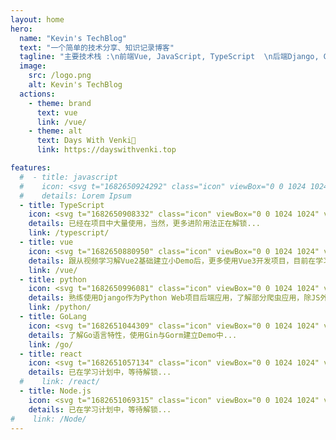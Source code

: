 ```yaml
---
layout: home
hero:
  name: "Kevin's TechBlog"
  text: "一个简单的技术分享、知识记录博客"
  tagline: "主要技术栈 :\n前端Vue, JavaScript, TypeScript  \n后端Django, Go	"
  image:
    src: /logo.png
    alt: Kevin's TechBlog
  actions:
    - theme: brand
      text: vue
      link: /vue/
    - theme: alt
      text: Days With Venki💖
      link: https://dayswithvenki.top

features:
  #  - title: javascript
  #    icon: <svg t="1682650924292" class="icon" viewBox="0 0 1024 1024" version="1.1" xmlns="http://www.w3.org/2000/svg" p-id="5542" width="32" height="32"><path d="M128 128h768v768H128V128m201.813333 641.706667c17.066667 36.266667 50.773333 66.133333 108.373334 66.133333 64 0 107.946667-34.133333 107.946666-108.8v-246.613333h-72.533333V725.333333c0 36.693333-14.933333 46.08-38.4 46.08-24.746667 0-34.986667-17.066667-46.506667-37.12l-58.88 35.413334m255.146667-7.68c21.333333 41.813333 64.426667 73.813333 131.84 73.813333 68.266667 0 119.466667-35.413333 119.466667-100.693333 0-60.16-34.56-87.04-96-113.493334l-17.92-7.68c-31.146667-13.226667-44.373333-22.186667-44.373334-43.52 0-17.493333 13.226667-31.146667 34.56-31.146666 20.48 0 34.133333 8.96 46.506667 31.146666l55.893333-37.12c-23.466667-40.96-56.746667-56.746667-102.4-56.746666-64.426667 0-105.813333 40.96-105.813333 95.146666 0 58.88 34.56 86.613333 86.613333 108.8l17.92 7.68c33.28 14.506667 52.906667 23.466667 52.906667 48.213334 0 20.48-19.2 35.413333-49.066667 35.413333-35.413333 0-55.893333-18.346667-71.253333-43.946667l-58.88 34.133334z" fill="#FFCA28" p-id="5543"></path></svg>
  #    details: Lorem Ipsum
  - title: TypeScript
    icon: <svg t="1682650908332" class="icon" viewBox="0 0 1024 1024" version="1.1" xmlns="http://www.w3.org/2000/svg" p-id="5137" width="32" height="32"><path d="M94.208 94.208v835.584h835.584V94.208H94.208z m634.92096 405.85216v0.012288c8.011776 0.024576 17.119232 0.436224 23.967744 1.179648 27.891712 3.016704 49.6128 15.050752 68.091904 37.715968 9.201664 11.290624 12.34944 16.2304 11.679744 18.343936-0.432128 1.363968-6.746112 5.885952-26.820608 19.21024-19.720192 13.092864-26.07104 17.014784-27.5456 17.014784-1.497088 0-4.614144-3.207168-9.105408-9.365504-8.6528-11.855872-17.485824-17.266688-31.13984-19.070976-14.68416-1.9456-27.856896 2.68288-34.308096 12.058624-5.515264 8.011776-6.3488 20.901888-1.96608 30.26944 5.07904 10.848256 14.270464 16.846848 49.494016 32.290816 40.624128 17.813504 61.210624 30.005248 76.204032 45.13792 16.146432 16.293888 24.326144 35.106816 26.83904 61.718528 1.226752 12.972032-0.272384 28.34432-3.98336 40.843264-9.10336 30.640128-33.66912 53.075968-69.67296 63.635456-9.95328 2.9184-19.214336 4.661248-28.37504 5.332992-13.985792 1.030144-34.002944 0.462848-46.051328-1.29024-30.482432-4.442112-64.892928-22.17984-82.051072-42.2912-8.423424-9.873408-19.177472-26.12224-19.177472-28.9792 0-1.380352 0.684032-2.164736 3.391488-3.885056 8.032256-5.103616 54.054912-31.412224 54.94784-31.412224 0.540672 0 2.945024 2.832384 5.341184 6.295552 5.429248 7.839744 18.78016 21.313536 25.567232 25.808896 5.543936 3.672064 12.634112 6.619136 21.051392 8.747008 4.820992 1.202176 7.3728 1.417216 17.891328 1.417216 10.747904-0.004096 12.951552-0.18432 17.760256-1.476608 12.71808-3.422208 22.644736-10.50624 26.851328-19.156992 1.8432-3.7376 1.880064-4.204544 1.880064-13.27104v-9.40032l-2.260992-4.48512c-5.474304-10.866688-17.270784-18.323456-54.56896-34.47808-17.13152-7.421952-38.11328-17.885184-46.30528-23.0912-18.696192-11.880448-31.653888-25.462784-40.157184-42.088448-8.45824-16.533504-9.71776-22.687744-9.73824-47.548416-0.02048-19.462144-0.053248-19.222528 3.975168-31.643648 3.65568-11.272192 11.139072-23.863296 19.400704-32.64512 16.4864-17.524736 40.577024-28.788736 66.367488-31.029248 3.29728-0.313344 7.716864-0.434176 12.52352-0.41984z m-221.92128 3.844096h0.008192c49.670144 0.024576 78.143488 0.196608 78.600192 0.483328 0.86016 0.53248 0.968704 4.855808 0.968704 32.444416v31.827968l-49.563648 0.180224-49.563648 0.180224v140.724224c0 77.400064-0.157696 141.185024-0.372736 141.748224-0.350208 0.948224-4.163584 1.019904-36.41344 1.019904h-36.018176l-0.372736-1.45408c-0.239616-0.79872-0.415744-64.587776-0.41984-141.750272l-0.012288-140.296192-49.5616-0.176128-49.565696-0.180224v-31.451136c0-24.94464 0.172032-31.625216 0.837632-32.288768 0.681984-0.702464 25.976832-0.882688 134.967296-0.991232 21.01248-0.02048 39.92576-0.03072 56.48384-0.02048z" fill="#0288D1" p-id="5138"></path></svg>
    details: 已经在项目中大量使用，当然，更多进阶用法正在解锁...
    link: /typescript/
  - title: vue
    icon: <svg t="1682650880950" class="icon" viewBox="0 0 1024 1024" version="1.1" xmlns="http://www.w3.org/2000/svg" p-id="4776" width="32" height="32"><path d="M76.416 164.309333L512 916.096 947.584 167.936v-3.626667H778.24L514.56 617.258667 251.989333 164.352z" fill="#41B883" p-id="4777"></path><path d="M252.032 164.309333l262.485333 452.992L778.24 164.309333h-158.848L515.584 342.613333 412.16 164.266667z" fill="#35495E" p-id="4778"></path></svg>
    details: 跟从视频学习解Vue2基础建立小Demo后，更多使用Vue3开发项目，目前在学习Vue核心源码...
    link: /vue/
  - title: python
    icon: <svg t="1682650996081" class="icon" viewBox="0 0 1024 1024" version="1.1" xmlns="http://www.w3.org/2000/svg" p-id="5829" width="32" height="32"><path d="M420.693333 85.333333C353.28 85.333333 298.666667 139.946667 298.666667 207.36v71.68h183.04c16.64 0 30.293333 24.32 30.293333 40.96H207.36C139.946667 320 85.333333 374.613333 85.333333 442.026667v161.322666c0 67.413333 54.613333 122.026667 122.026667 122.026667h50.346667v-114.346667c0-67.413333 54.186667-122.026667 121.6-122.026666h224c67.413333 0 122.026667-54.229333 122.026666-121.642667V207.36C725.333333 139.946667 670.72 85.333333 603.306667 85.333333z m-30.72 68.693334c17.066667 0 30.72 5.12 30.72 30.293333s-13.653333 38.016-30.72 38.016c-16.64 0-30.293333-12.8-30.293333-37.973333s13.653333-30.336 30.293333-30.336z" fill="#3C78AA" p-id="5830"></path><path d="M766.250667 298.666667v114.346666a121.6 121.6 0 0 1-121.6 121.984H420.693333A121.6 121.6 0 0 0 298.666667 656.597333v160a122.026667 122.026667 0 0 0 122.026666 122.026667h182.613334A122.026667 122.026667 0 0 0 725.333333 816.64v-71.68h-183.082666c-16.64 0-30.250667-24.32-30.250667-40.96h304.64A122.026667 122.026667 0 0 0 938.666667 581.973333v-161.28a122.026667 122.026667 0 0 0-122.026667-122.026666zM354.986667 491.221333l-0.170667 0.170667c0.512-0.085333 1.066667-0.042667 1.621333-0.170667z m279.04 310.442667c16.64 0 30.293333 12.8 30.293333 37.973333a30.293333 30.293333 0 0 1-30.293333 30.293334c-17.066667 0-30.72-5.12-30.72-30.293334s13.653333-37.973333 30.72-37.973333z" fill="#FDD835" p-id="5831"></path></svg>
    details: 熟练使用Django作为Python Web项目后端应用，了解部分爬虫应用，除JS外使用的最多的语言...
    link: /python/
  - title: GoLang
    icon: <svg t="1682651044309" class="icon" viewBox="0 0 1024 1024" version="1.1" xmlns="http://www.w3.org/2000/svg" p-id="6185" width="32" height="32"><path d="M77.59872 472.388267c-1.993387 0-2.491733-0.996693-1.49504-2.491734l10.461867-13.448533c0.996693-1.49504 3.488427-2.491733 5.4784-2.491733h177.851733c1.989973 0 2.491733 1.49504 1.491627 2.99008l-8.465067 12.9536c-1.000107 1.491627-3.488427 2.986667-4.983467 2.986666zM2.372267 518.222507c-1.989973 0-2.491733-0.996693-1.491627-2.491734l10.461867-13.448533c0.99328-1.498453 3.485013-2.491733 5.4784-2.491733h227.167573c1.993387 0 2.99008 1.491627 2.491733 2.986666l-3.986773 11.956907c-0.498347 1.993387-2.491733 2.99008-4.481707 2.99008zM122.9312 564.053333c-1.989973 0-2.491733-1.49504-1.49504-2.99008l6.976853-12.45184c0.996693-1.49504 2.99008-2.99008 4.983467-2.99008h99.6352c1.989973 0 2.986667 1.49504 2.986667 3.488427l-0.996694 11.953493c0 1.993387-1.993387 3.488427-3.488426 3.488427zM640.037547 463.42144c-31.382187 7.970133-52.804267 13.950293-83.694934 21.920427-7.468373 1.993387-7.96672 2.491733-14.445226-4.983467-7.471787-8.465067-12.950187-13.94688-23.415467-18.930347-31.382187-15.44192-61.771093-10.9568-90.166613 7.4752-33.877333 21.917013-51.31264 54.299307-50.814294 94.651734 0.498347 39.85408 27.897173 72.73472 67.252907 78.21312 33.877333 4.48512 62.272853-7.471787 84.691627-32.877227 4.481707-5.481813 8.465067-11.45856 13.448533-18.432h-96.146773c-10.461867 0-12.9536-6.478507-9.465174-14.946987 6.475093-15.44192 18.432-41.34912 25.40544-54.30272 1.49504-2.986667 4.983467-7.970133 12.455254-7.970133h181.336746c-0.996693 13.448533-0.996693 26.903893-2.99008 40.352427-5.4784 35.87072-18.930347 68.747947-40.850773 97.641813-35.867307 47.32928-82.694827 76.721493-141.981013 84.691627-48.820907 6.475093-94.153387-2.99008-134.007467-32.88064-36.864-27.897173-57.787733-64.761173-63.269547-110.592-6.475093-54.306133 9.465173-103.123627 42.345814-145.967787 35.36896-46.329173 82.199893-75.721387 139.48928-86.186667 46.830933-8.465067 91.665067-2.986667 132.017493 24.41216 26.402133 17.435307 45.33248 41.34912 57.787733 70.2464 2.99008 4.481707 0.996693 6.970027-4.983466 8.465067z" fill="#00ACC1" p-id="6186"></path><path d="M804.932267 738.914987c-45.329067-0.996693-86.678187-13.950293-121.5488-43.840854-29.395627-25.40544-47.827627-57.787733-53.807787-96.146773-8.966827-56.296107 6.478507-106.113707 40.352427-150.449493 36.369067-47.824213 80.206507-72.73472 139.48928-83.196587 50.814293-8.966827 98.64192-3.986773 141.981013 25.408853 39.355733 26.897067 63.767893 63.266133 70.2464 111.090347 8.465067 67.25632-10.963627 122.053973-57.2928 168.881493-32.88064 33.3824-73.233067 54.30272-119.56224 63.767894-13.448533 2.491733-26.90048 2.99008-39.85408 4.48512z m118.56896-201.263787c-0.498347-6.478507-0.498347-11.45856-1.49504-16.442027-8.966827-49.319253-54.299307-77.216427-101.628587-66.2528-46.329173 10.458453-76.219733 39.850667-87.176533 86.678187-8.97024 38.8608 9.960107 78.216533 45.827413 94.1568 27.40224 11.956907 54.801067 10.461867 81.2032-2.99008 39.355733-20.425387 60.777813-52.30592 63.269547-95.15008z" fill="#00ACC1" p-id="6187"></path></svg>
    details: 了解Go语言特性，使用Gin与Gorm建立Demo中...
    link: /go/
  - title: react
    icon: <svg t="1682651057134" class="icon" viewBox="0 0 1024 1024" version="1.1" xmlns="http://www.w3.org/2000/svg" p-id="6470" width="32" height="32"><path d="M512 431.36c43.946667 0 79.786667 35.84 79.786667 80.64 0 42.666667-35.84 78.933333-79.786667 78.933333S432.213333 554.666667 432.213333 512c0-44.8 35.84-80.64 79.786667-80.64M314.453333 853.333333c26.88 16.213333 85.76-8.533333 153.6-72.533333-22.186667-25.173333-43.946667-52.48-64.426666-81.066667a968.533333 968.533333 0 0 1-102.4-15.36c-21.76 91.306667-13.653333 154.026667 13.226666 168.96m30.293334-244.906666l-12.373334-21.76c-4.693333 12.373333-9.386667 24.746667-12.373333 36.693333 11.52 2.56 24.32 4.693333 37.546667 6.826667l-12.8-21.76m279.04-32.426667l34.56-64-34.56-64c-12.8-22.613333-26.453333-42.666667-38.826667-62.72C561.92 384 537.6 384 512 384s-49.92 0-72.96 1.28c-12.373333 20.053333-26.026667 40.106667-38.826667 62.72L365.653333 512l34.56 64c12.8 22.613333 26.453333 42.666667 38.826667 62.72 23.04 1.28 47.36 1.28 72.96 1.28s49.92 0 72.96-1.28c12.373333-20.053333 26.026667-40.106667 38.826667-62.72M512 289.28c-8.106667 9.386667-16.64 19.2-25.173333 30.72h50.346666c-8.533333-11.52-17.066667-21.333333-25.173333-30.72m0 445.44c8.106667-9.386667 16.64-19.2 25.173333-30.72h-50.346666c8.533333 11.52 17.066667 21.333333 25.173333 30.72M709.12 170.666667c-26.453333-16.213333-85.333333 8.533333-153.173333 72.533333 22.186667 25.173333 43.946667 52.48 64.426666 81.066667 34.986667 3.413333 69.546667 8.533333 102.4 15.36 21.76-91.306667 13.653333-154.026667-13.653333-168.96m-29.866667 244.906666l12.373334 21.76c4.693333-12.373333 9.386667-24.746667 12.373333-36.693333-11.52-2.56-24.32-4.693333-37.546667-6.826667l12.8 21.76m61.866667-300.8c62.72 35.84 69.546667 130.133333 43.093333 240.213334 108.373333 32 186.453333 84.906667 186.453334 157.013333s-78.08 125.013333-186.453334 157.013333c26.453333 110.08 19.626667 204.373333-43.093333 240.213334-62.293333 35.84-147.2-5.12-229.12-83.2-81.92 78.08-166.826667 119.04-229.546667 83.2-62.293333-35.84-69.12-130.133333-42.666666-240.213334-108.373333-32-186.453333-84.906667-186.453334-157.013333s78.08-125.013333 186.453334-157.013333c-26.453333-110.08-19.626667-204.373333 42.666666-240.213334 62.72-35.84 147.626667 5.12 229.546667 83.2 81.92-78.08 166.826667-119.04 229.12-83.2M728.746667 512c14.506667 32 27.306667 64 37.973333 96.426667 89.6-26.88 139.946667-65.28 139.946667-96.426667s-50.346667-69.546667-139.946667-96.426667c-10.666667 32.426667-23.466667 64.426667-37.973333 96.426667M295.253333 512c-14.506667-32-27.306667-64-37.973333-96.426667-89.6 26.88-139.946667 65.28-139.946667 96.426667s50.346667 69.546667 139.946667 96.426667c10.666667-32.426667 23.466667-64.426667 37.973333-96.426667m384 96.426667l-12.8 21.76c13.226667-2.133333 26.026667-4.266667 37.546667-6.826667-2.986667-11.946667-7.68-24.32-12.373333-36.693333l-12.373334 21.76m-123.306666 172.373333c67.84 64 126.72 88.746667 153.173333 72.533333 27.306667-14.933333 35.413333-77.653333 13.653333-168.96-32.853333 6.826667-67.413333 11.946667-102.4 15.36-20.48 28.586667-42.24 55.893333-64.426666 81.066667M344.746667 415.573333l12.8-21.76c-13.226667 2.133333-26.026667 4.266667-37.546667 6.826667 2.986667 11.946667 7.68 24.32 12.373333 36.693333l12.373334-21.76m123.306666-172.373333C400.213333 179.2 341.333333 154.453333 314.453333 170.666667c-26.88 14.933333-34.986667 77.653333-13.226666 168.96a968.533333 968.533333 0 0 1 102.4-15.36c20.48-28.586667 42.24-55.893333 64.426666-81.066667z" fill="#00BCD4" p-id="6471"></path></svg>
    details: 已在学习计划中，等待解锁...
  #    link: /react/
  - title: Node.js
    icon: <svg t="1682651069315" class="icon" viewBox="0 0 1024 1024" version="1.1" xmlns="http://www.w3.org/2000/svg" p-id="6639" width="32" height="32"><path d="M512 78.933333c-11.52 0-23.466667 2.986667-33.28 8.533334l-317.44 183.466666c-20.48 11.946667-33.28 34.133333-33.28 58.026667v366.08c0 23.893333 12.8 46.08 33.28 58.026667l83.2 47.786666c40.533333 19.626667 54.186667 20.053333 72.96 20.053334 59.733333 0 94.293333-36.266667 94.293333-99.413334V360.106667c0-5.12-4.266667-9.386667-9.386666-9.386667H362.666667c-5.546667 0-9.813333 4.266667-9.813334 9.386667v361.386666c0 28.16-29.013333 55.893333-75.52 32.426667L189.866667 704a11.093333 11.093333 0 0 1-4.693334-8.96V328.96c0-3.84 1.706667-7.253333 4.693334-8.96l317.44-183.04c2.56-1.706667 6.826667-1.706667 9.386666 0l317.44 183.04c2.986667 1.706667 4.693333 5.12 4.693334 8.96v366.08c0 3.413333-1.706667 6.826667-4.693334 8.96l-317.44 183.04c-2.56 1.706667-6.826667 1.706667-9.813333 0L426.666667 838.4c-3.413333-1.28-6.826667-1.706667-8.96-0.426667-22.613333 12.8-26.88 15.36-47.786667 21.76-5.12 1.706667-13.226667 4.693333 2.986667 13.653334l105.813333 62.72c10.24 5.973333 21.333333 8.96 33.28 8.96s23.04-2.986667 33.28-8.96l317.44-183.04c20.48-11.946667 33.28-34.133333 33.28-58.026667V328.96c0-23.893333-12.8-46.08-33.28-58.026667l-317.44-183.466666c-9.813333-5.546667-21.333333-8.533333-33.28-8.533334M597.333333 341.333333c-90.453333 0-144.64 37.973333-144.64 101.973334 0 68.693333 53.76 88.746667 140.8 97.28 103.68 10.24 111.786667 25.6 111.786667 46.08 0 35.413333-28.586667 50.346667-95.146667 50.346666-84.48 0-102.4-20.906667-108.8-62.72a9.642667 9.642667 0 0 0-9.386666-7.68h-40.96c-5.12 0-8.96 3.84-8.96 9.386667 0 52.906667 29.013333 116.906667 168.106666 116.906667 100.266667 0 157.866667-39.68 157.866667-108.8 0-68.693333-46.08-86.613333-143.786667-99.84-98.56-12.8-108.373333-19.626667-108.373333-42.666667 0-19.2 8.533333-44.8 81.493333-44.8 64 0 89.173333 14.08 98.986667 58.026667 0.853333 4.266667 4.693333 7.253333 8.96 7.253333h41.386667c2.133333 0 4.693333-0.853333 6.4-2.986667 1.706667-1.706667 2.986667-4.266667 2.133333-6.826666C749.226667 376.32 698.88 341.333333 597.333333 341.333333z" fill="#8BC34A" p-id="6640"></path></svg>
    details: 已在学习计划中，等待解锁...
#    link: /Node/
---
```


<script setup>
  import { useRoute } from "vitepress";
  
  const { path } = useRoute();
  if(path === '/' || path === 'index.html') {
    document.documentElement.style.setProperty('--vp-home-hero-name-color', 'transparent');
    document.documentElement.style.setProperty('--vp-home-hero-name-background', '-webkit-linear-gradient( 120deg, #bd34fe 30%, #41d1ff )');
    document.documentElement.style.setProperty('--vp-home-hero-image-background-image', 'linear-gradient( -45deg, hsl(0 100% 60% / 80%), hsl(15 100% 60% / 80%) 40%, hsl(23 96% 62% / 80%) 45%, hsl(0 100% 60% / 80%) 60%, hsl(358 58% 47% / 80%) )');
    document.documentElement.style.setProperty('--vp-home-hero-image-filter', 'blur(40px)');
    document.documentElement.style.setProperty('--vp-button-brand-border', 'var(--vp-c-brand-light)');
    document.documentElement.style.setProperty('--vp-button-brand-text', 'var(--vp-c-white)');
    document.documentElement.style.setProperty('--vp-button-brand-bg', 'var(--vp-c-brand)');
    document.documentElement.style.setProperty('--vp-button-brand-hover-border', 'var(--vp-c-brand-light)');
    document.documentElement.style.setProperty('--vp-button-brand-hover-text', 'var(--vp-c-white)');
    document.documentElement.style.setProperty('--vp-button-brand-hover-bg', 'var(--vp-c-brand-light)');
    document.documentElement.style.setProperty('--vp-button-brand-active-border', 'var(--vp-c-brand-light)');
    document.documentElement.style.setProperty('--vp-button-brand-active-text', 'var(--vp-c-white)');
    document.documentElement.style.setProperty('--vp-button-brand-active-bg', 'var(--vp-c-brand-light)');
    document.documentElement.style.setProperty('--vp-c-brand', '#646cff');
    document.documentElement.style.setProperty('--vp-c-brand-light', '#647eff');
    document.documentElement.style.setProperty('--vp-c-brand-lighter', '#9499ff');
    document.documentElement.style.setProperty('--vp-c-brand-lightest', '#bcc0ff');
    document.documentElement.style.setProperty('--vp-c-brand-dark', '#535bf2');
    document.documentElement.style.setProperty('--vp-c-brand-darker', '#454ce1');
    document.documentElement.style.setProperty('--vp-c-brand-dimm', 'rgba(100, 108, 255, .08)');
  }
</script>


